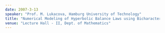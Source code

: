 ```yaml
---
date: 2007-3-13
speaker: "Prof. M. Lukacova, Hamburg University of Technology"
title: "Numerical Modeling of Hyperbolic Balance Laws using Bicharacteristics"
venue: "Lecture Hall - II, Dept. of Mathematics"
---
```


